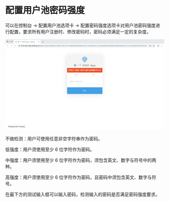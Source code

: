 # 配置用户池密码强度

可以在控制台 -&gt; 配置用户池选项卡 -&gt; 配置密码强度选项卡对用户池密码强度进行配置，要求所有用户注册时、修改密码时，密码必须满足一定的复杂度。

![&#x914D;&#x7F6E;&#x5BC6;&#x7801;&#x5F3A;&#x5EA6;](../.gitbook/assets/image%20%28281%29.png)

不做检测：用户可使用任意非空字符串作为密码。

低强度：用户须使用至少 6 位字符作为密码。

中强度：用户须使用至少 6 位字符作为密码，须包含英文、数字与符号中的两种。

高强度：用户须使用至少 6 位字符作为密码，且密码中须包含英文、数字与符号。

在最下方的测试输入框可以输入密码，检测输入的密码是否满足密码强度要求。

